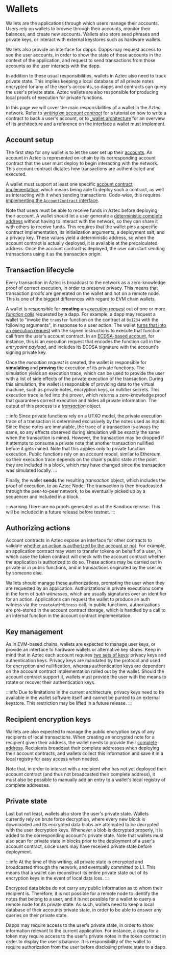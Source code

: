 # Wallets

Wallets are the applications through which users manage their accounts. Users rely on wallets to browse through their accounts, monitor their balances, and create new accounts. Wallets also store seed phrases and private keys, or interact with external keystores such as hardware wallets.

Wallets also provide an interface for dapps. Dapps may request access to see the user accounts, in order to show the state of those accounts in the context of the application, and request to send transactions from those accounts as the user interacts with the dapp.

In addition to these usual responsibilities, wallets in Aztec also need to track private state. This implies keeping a local database of all private notes encrypted for any of the user's accounts, so dapps and contracts can query the user's private state. Aztec wallets are also responsible for producing local proofs of execution for private functions.

In this page we will cover the main responsibilities of a wallet in the Aztec network. Refer to [_writing an account contract_](./writing_an_account_contract.md) for a tutorial on how to write a contract to back a user's account, or to [_wallet architecture](./architecture.md) for an overview of its architecture and a reference on the interface a wallet must implement.

## Account setup

The first step for any wallet is to let the user set up their [accounts](../../concepts/foundation/accounts/main.md). An account in Aztec is represented on-chain by its corresponding account contract that the user must deploy to begin interacting with the network. This account contract dictates how transactions are authenticated and executed.

A wallet must support at least one specific [account contract implementation](./writing_an_account_contract.md), which means being able to deploy such a contract, as well as interacting with it when sending transactions. Code-wise, this requires [implementing the `AccountContract` interface](https://github.com/AztecProtocol/aztec-packages/blob/master/yarn-project/aztec.js/src/account_contract/index.ts).

Note that users must be able to receive funds in Aztec before deploying their account. A wallet should let a user generate a [deterministic complete address](../../concepts/foundation/accounts/keys.md#addresses-partial-addresses-and-public-keys) without having to interact with the network, so they can share it with others to receive funds. This requires that the wallet pins a specific contract implementation, its initialization arguments, a deployment salt, and a privacy key. These values yield a deterministic address, so when the account contract is actually deployed, it is available at the precalculated address. Once the account contract is deployed, the user can start sending transactions using it as the transaction origin.

## Transaction lifecycle

Every transaction in Aztec is broadcast to the network as a zero-knowledge proof of correct execution, in order to preserve privacy. This means that transaction proofs are generated on the wallet and not on a remote node. This is one of the biggest differences with regard to EVM chain wallets.

A wallet is responsible for **creating** an [_execution request_](https://github.com/AztecProtocol/aztec-packages/blob/master/yarn-project/types/src/tx_execution_request.ts) out of one or more [_function calls_](https://github.com/AztecProtocol/aztec-packages/blob/master/yarn-project/types/src/function_call.ts) requested by a dapp. For example, a dapp may request a wallet to "invoke the `transfer` function on the contract at `0x1234` with the following arguments", in response to a user action. The wallet [turns that into an execution request](../../concepts/foundation/accounts/main.md#execution-requests) with the signed instructions to execute that function call from the user's account contract. In an [ECDSA-based account](https://github.com/AztecProtocol/aztec-packages/blob/master/yarn-project/noir-contracts/src/contracts/ecdsa_account_contract/src/main.nr), for instance, this is an execution request that encodes the function call in the _entrypoint payload_, and includes its ECDSA signature with the account's signing private key.

Once the _execution request_ is created, the wallet is responsible for **simulating** and **proving** the execution of its private functions. The simulation yields an execution trace, which can be used to provide the user with a list of side effects of the private execution of the transaction. During this simulation, the wallet is responsible of providing data to the virtual machine, such as private notes, encryption keys, or nullifier secrets. This execution trace is fed into the prover, which returns a zero-knowledge proof that guarantees correct execution and hides all private information. The output of this process is a [_transaction_](https://github.com/AztecProtocol/aztec-packages/blob/master/yarn-project/types/src/tx/tx.ts) object.

:::info
Since private functions rely on a UTXO model, the private execution trace of a transaction is determined exclusively by the notes used as inputs. Since these notes are immutable, the trace of a transaction is always the same, so any effects observed during simulation will be exactly the same when the transaction is mined. However, the transaction may be dropped if it attempts to consume a private note that another transaction nullified before it gets mined. Note that this applies only to private function execution. Public functions rely on an account model, similar to Ethereum, so their execution trace depends on the chain's public state at the point they are included in a block, which may have changed since the transaction was simulated locally.
:::

Finally, the wallet **sends** the resulting _transaction_ object, which includes the proof of execution, to an Aztec Node. The transaction is then broadcasted through the peer-to-peer network, to be eventually picked up by a sequencer and included in a block.

:::warning
There are no proofs generated as of the Sandbox release. This will be included in a future release before testnet.
:::

## Authorizing actions

Account contracts in Aztec expose an interface for other contracts to validate [whether an action is authorized by the account or not](../../concepts/foundation/accounts/main.md#authorizing-actions). For example, an application contract may want to transfer tokens on behalf of a user, in which case the token contract will check with the account contract whether the application is authorized to do so. These actions may be carried out in private or in public functions, and in transactions originated by the user or by someone else.

Wallets should manage these authorizations, prompting the user when they are requested by an application. Authorizations in private executions come in the form of _auth witnesses_, which are usually signatures over an identifier for an action. Applications can request the wallet to produce an auth witness via the `createAuthWitness` call. In public functions, authorizations are pre-stored in the account contract storage, which is handled by a call to an internal function in the account contract implementation.

## Key management

As in EVM-based chains, wallets are expected to manage user keys, or provide an interface to hardware wallets or alternative key stores. Keep in mind that in Aztec each account requires [two sets of keys](../../concepts/foundation/accounts/keys.md): privacy keys and authentication keys. Privacy keys are mandated by the protocol and used for encryption and nullification, whereas authentication keys are dependent on the account contract implementation rolled out by the wallet. Should the account contract support it, wallets must provide the user with the means to rotate or recover their authentication keys.

:::info
Due to limitations in the current architecture, privacy keys need to be available in the wallet software itself and cannot be punted to an external keystore. This restriction may be lifted in a future release.
:::
## Recipient encryption keys

Wallets are also expected to manage the public encryption keys of any recipients of local transactions. When creating an encrypted note for a recipient given their address, the wallet needs to provide their [complete address](../../concepts/foundation/accounts/keys.md#addresses-partial-addresses-and-public-keys). Recipients broadcast their complete addresses when deploying their account contracts, and wallets collect this information and save it in a local registry for easy access when needed.

Note that, in order to interact with a recipient who has not yet deployed their account contract (and thus not broadcasted their complete address), it must also be possible to manually add an entry to a wallet's local registry of complete addresses.

## Private state

Last but not least, wallets also store the user's private state. Wallets currently rely on brute force decryption, where every new block is downloaded and its encrypted data blobs are attempted to be decrypted with the user decryption keys. Whenever a blob is decrypted properly, it is added to the corresponding account's private state. Note that wallets must also scan for private state in blocks prior to the deployment of a user's account contract, since users may have received private state before deployment.

:::info
At the time of this writing, all private state is encrypted and broadcasted through the network, and eventually committed to L1. This means that a wallet can reconstruct its entire private state out of its encryption keys in the event of local data loss.
:::

Encrypted data blobs do not carry any public information as to whom their recipient is. Therefore, it is not possible for a remote node to identify the notes that belong to a user, and it is not possible for a wallet to query a remote node for its private state. As such, wallets need to keep a local database of their accounts private state, in order to be able to answer any queries on their private state.

Dapps may require access to the user's private state, in order to show information relevant to the current application. For instance, a dapp for a token may require access to the user's private notes in the token contract in order to display the user's balance. It is responsibility of the wallet to require authorization from the user before disclosing private state to a dapp.
